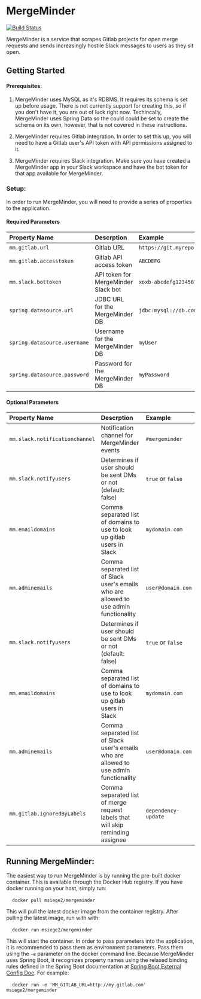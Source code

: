 # MergeMinder
[![Build Status](https://travis-ci.org/msiege2/mergeminder.svg?branch=master)](https://travis-ci.org/msiege2)

MergeMinder is a service that scrapes Gitlab projects for open merge requests and sends increasingly hostile Slack messages to users as they sit open.
## Getting Started
#### Prerequisites:

1. MergeMinder uses MySQL as it's RDBMS.  It requires its schema is set up before usage.  There is not currently support for creating this, so if you don't have it, you are out of luck right now.  Techincally, MergeMinder uses Spring Data so the could could be set to create the schema on its own, however, that is not covered in these instructions. 

2. MergeMinder requires Gitlab integration.  In order to set this up, you will need to have a Gitlab user's API token with API permissions assigned to it.

3. MergeMinder requires Slack integration.  Make sure you have created a MergeMinder app in your Slack workspace and have the bot token for that app available for MergeMinder.

   

### Setup:

In order to run MergeMinder, you will need to provide a series of properties to the application.

#### Required Parameters
 
| Property Name                  | Descrption     | Example             |
| :---                           |          :---  | :---                |
| `mm.gitlab.url`                | Gitlab URL | `https://git.myrepo.com` |
| `mm.gitlab.accesstoken`        | Gitlab API access token | `ABCDEFG` |
| `mm.slack.bottoken`            | API token for MergeMinder Slack bot | `xoxb-abcdefg12345678` |
| `spring.datasource.url`        | JDBC URL for the MergeMinder DB | `jdbc:mysql://db.com:3306/MergeMinder` |
| `spring.datasource.username`   | Username for the MergeMinder DB | `myUser` |
| `spring.datasource.password`   | Password for the MergeMinder DB | `myPassword` | 
#### Optional Parameters

| Property Name                  | Descrption     | Example             |
| :---                           |          :---  | :---                |
| `mm.slack.notificationchannel` | Notification channel for MergeMinder events | `#mergeminder` | 
| `mm.slack.notifyusers`         | Determines if user should be sent DMs or not (default: false)  | `true` or `false`|
| `mm.emaildomains`              | Comma separated list of domains to use to look up gitlab users in Slack | `mydomain.com` |
| `mm.adminemails`               | Comma separated list of Slack user's emails who are allowed to use admin functionality | `user@domain.com` |
| `mm.slack.notifyusers`         | Determines if user should be sent DMs or not (default: false)  | `true` or `false`|
| `mm.emaildomains`              | Comma separated list of domains to use to look up gitlab users in Slack | `mydomain.com` |
| `mm.adminemails`               | Comma separated list of Slack user's emails who are allowed to use admin functionality | `user@domain.com` |
| `mm.gitlab.ignoredByLabels`    | Comma separated list of merge request labels that will skip reminding assignee | `dependency-update` |

## Running MergeMinder:

The easiest way to run MergeMinder is by running the pre-built docker container.  This is available through the Docker Hub registry.  If you have docker running on your host, simply run: 

    `docker pull msiege2/mergeminder`

This will pull the latest docker image from the container registry.  After pulling the latest image, run with with:

    `docker run msiege2/mergeminder`

This will start the container.  In order to pass parameters into the application, it is recommended to pass them as environment parameters.  Pass them using the `-e` parameter on the docker command line.  Because MergeMinder uses Spring Boot, it recognizes property names using the relaxed binding rules defined in the Spring Boot documentation at [Spring Boot External Config Doc](https://docs.spring.io/spring-boot/docs/current/reference/html/boot-features-external-config.html#boot-features-external-config-relaxed-binding).  For example:

    `docker run -e 'MM_GITLAB_URL=http://my.gitlab.com' msiege2/mergeminder`
